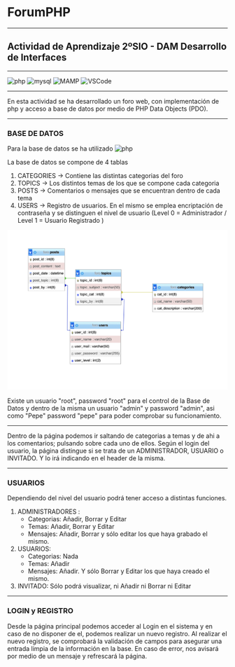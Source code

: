 # ForumPHP
***

## Actividad de Aprendizaje 2ºSIO - DAM Desarrollo de Interfaces

***
![php](https://img.shields.io/badge/php-777BB4?style=for-the-badge&logo=php&logoColor=white)
![mysql](https://img.shields.io/badge/mysql-blue?style=for-the-badge&logo=mysql&logoColor=white)
![MAMP](https://img.shields.io/badge/mamp-grey?style=for-the-badge&logo=mamp&logoColor=white)
![VSCode](https://img.shields.io/badge/vscode-blue?style=for-the-badge&logo=vscode&logoColor=white)
***

En esta actividad se ha desarrollado un foro web, con implementación de php y acceso a base de datos por medio de PHP Data Objects (PDO).

***

### BASE DE DATOS

Para la base de datos se ha utilizado ![php](https://img.shields.io/badge/phpMyAdmin-777BB4?style=for-the-badge&logo=phpmyadmin&logoColor=white)

La base de datos se compone de 4 tablas

1. CATEGORIES -> Contiene las distintas categorias del foro
2. TOPICS -> Los distintos temas de los que se compone cada categoria
3. POSTS -> Comentarios o mensajes que se encuentran dentro de cada tema
4. USERS -> Registro de usuarios. En el mismo se emplea encriptación de contraseña y se distinguen el nivel de usuario (Level 0 = Administrador / Level 1 = Usuario Registrado )

![database](https://raw.githubusercontent.com/JSenen/ForumPHP/main/ER_BaseDatos.png)

Existe un usuario "root", password "root" para el control de la Base de Datos y dentro de la misma un usuario "admin" y password "admin", asi como "Pepe" password "pepe" para poder comprobar su funcionamiento.
***

Dentro de la página podemos ir saltando de categorias a temas y de ahi a los comentarios; pulsando sobre cada uno de ellos.
Según el login del usuario, la página distingue si se trata de un ADMINISTRADOR, USUARIO o INVITADO. Y lo irá indicando en el header de la misma.

***

### USUARIOS

Dependiendo del nivel del usuario podrá tener acceso a distintas funciones.

1. ADMINISTRADORES : 
    - Categorias: Añadir, Borrar y Editar
    - Temas: Añadir, Borrar y Editar
    - Mensajes: Añadir, Borrar y sólo editar los que haya grabado el mismo.
2. USUARIOS:
    - Categorias: Nada
    - Temas: Añadir
    - Mensajes: Añadir. Y sólo  Borrar y Editar los que haya creado el mismo.
3. INVITADO: Sólo podrá visualizar, ni Añadir ni Borrar ni Editar

***

### LOGIN y REGISTRO

Desde la página principal podemos acceder al Login en el sistema y en caso de no disponer de el, podemos realizar un nuevo registro.
Al realizar el nuevo registro, se comprobará la validación de campos para asegurar una entrada limpia de la información en la base. En caso de error, nos avisará por medio de un mensaje y refrescará la página.



    

